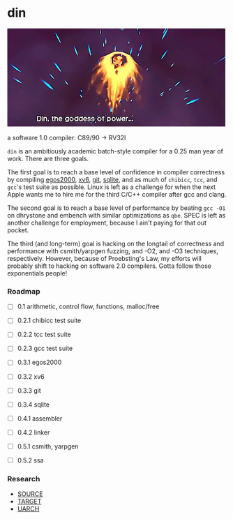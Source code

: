# din
![](./din.gif)

a software 1.0 compiler: C89/90 -> RV32I

`din` is an ambitiously academic batch-style compiler for a 0.25 man year of work.
There are three goals.

The first goal is to reach a base level of confidence in compiler correctness
by compiling [egos2000](), [xv6](), [git](), [sqlite](), and as much of `chibicc`,
`tcc`, and `gcc`'s test suite as possible. Linux is left as a challenge for when the
next Apple wants me to hire me for the third C/C++ compiler after gcc and clang.

The second goal is to reach a base level of performance by beating `gcc -O1` on
dhrystone and embench with similar optimizations as `qbe`. SPEC is left as another
challenge for employment, because I ain't paying for that out pocket.

The third (and long-term) goal is hacking on the longtail of correctness and
performance with csmith/yarpgen fuzzing, and -O2, and -O3 techniques, respectively.
However, because of Proebsting's Law, my efforts will probably shift to hacking
on software 2.0 compilers. Gotta follow those exponentials people!

### Roadmap
- [ ] 0.1 arithmetic, control flow, functions, malloc/free

- [ ] 0.2.1 chibicc test suite
- [ ] 0.2.2 tcc test suite
- [ ] 0.2.3 gcc test suite

- [ ] 0.3.1 egos2000
- [ ] 0.3.2 xv6
- [ ] 0.3.3 git
- [ ] 0.3.4 sqlite

- [ ] 0.4.1 assembler
- [ ] 0.4.2 linker

- [ ] 0.5.1 csmith, yarpgen
- [ ] 0.5.2 ssa

### Research
- [SOURCE](./docs/SOURCE)
- [TARGET](./docs/TARGET)
- [UARCH](./docs/UARCH)